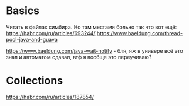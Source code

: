 # Basics

Читать в файлах симбира. Но там местами больно
так что вот ещё:
https://habr.com/ru/articles/693244/
https://www.baeldung.com/thread-pool-java-and-guava

https://www.baeldung.com/java-wait-notify - бля, яж в универе всё это знал и автоматом сдавал, втф я вообще это переучиваю?

# Collections

https://habr.com/ru/articles/187854/

